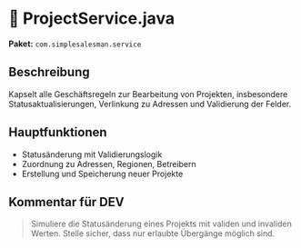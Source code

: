 # 📄 ProjectService.java

**Paket:** `com.simplesalesman.service`

## Beschreibung
Kapselt alle Geschäftsregeln zur Bearbeitung von Projekten, insbesondere Statusaktualisierungen, Verlinkung zu Adressen und Validierung der Felder.

## Hauptfunktionen
- Statusänderung mit Validierungslogik
- Zuordnung zu Adressen, Regionen, Betreibern
- Erstellung und Speicherung neuer Projekte

## Kommentar für DEV
> Simuliere die Statusänderung eines Projekts mit validen und invaliden Werten. Stelle sicher, dass nur erlaubte Übergänge möglich sind.